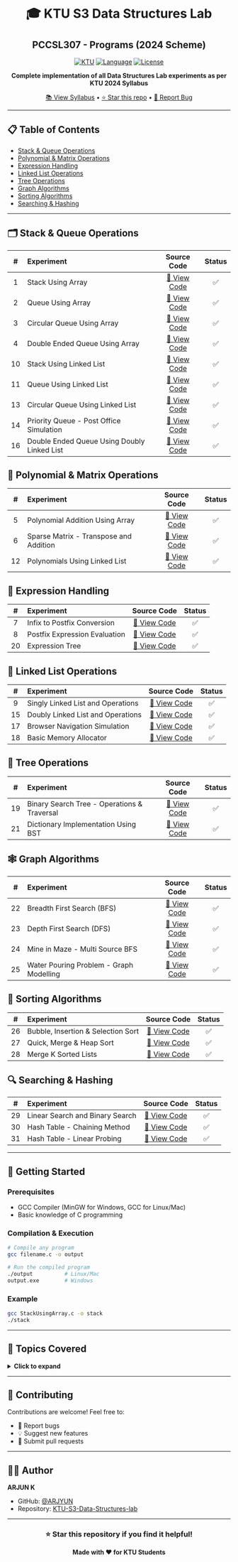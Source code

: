 <div align="center">

# 🎓 KTU S3 Data Structures Lab
## PCCSL307 - Programs (2024 Scheme)

[![KTU](https://img.shields.io/badge/KTU-2024%20Scheme-blue?style=for-the-badge)](https://ktu.edu.in/)
[![Language](https://img.shields.io/badge/Language-C-00599C?style=for-the-badge&logo=c)](https://en.wikipedia.org/wiki/C_(programming_language))
[![License](https://img.shields.io/badge/License-MIT-green?style=for-the-badge)](LICENSE)

**Complete implementation of all Data Structures Lab experiments as per KTU 2024 Syllabus**

[📚 View Syllabus](https://drive.google.com/file/d/12c261uQoqGT_XQWinHkfOvWXaUe9fdZv/view?usp=sharing) • [⭐ Star this repo](../../stargazers) • [🐛 Report Bug](../../issues)

</div>

---

## 📋 Table of Contents

- [Stack & Queue Operations](#-stack--queue-operations)
- [Polynomial & Matrix Operations](#-polynomial--matrix-operations)
- [Expression Handling](#-expression-handling)
- [Linked List Operations](#-linked-list-operations)
- [Tree Operations](#-tree-operations)
- [Graph Algorithms](#-graph-algorithms)
- [Sorting Algorithms](#-sorting-algorithms)
- [Searching & Hashing](#-searching--hashing)

---

## 🗂️ Stack & Queue Operations

| # | Experiment | Source Code | Status |
|:-:|:-----------|:-----------:|:------:|
| 1 | Stack Using Array | [📄 View Code](StackUsingArray.c) | ✅ |
| 2 | Queue Using Array | [📄 View Code](QueueUsingArray.c) | ✅ |
| 3 | Circular Queue Using Array | [📄 View Code](CircularQueueUsingArray.c) | ✅ |
| 4 | Double Ended Queue Using Array | [📄 View Code](DoubleEndedQueueUsingArray.c) | ✅ |
| 10 | Stack Using Linked List | [📄 View Code](StackUsingSLL.c) | ✅ |
| 11 | Queue Using Linked List | [📄 View Code](QueueUsingSLL.c) | ✅ |
| 13 | Circular Queue Using Linked List | [📄 View Code](CircularQueueUsingSLL.c) | ✅ |
| 14 | Priority Queue - Post Office Simulation | [📄 View Code](PostofficeCustomerSimulation.c) | ✅ |
| 16 | Double Ended Queue Using Doubly Linked List | [📄 View Code](DoubleEndedQueue_DLL.c) | ✅ |

## 📐 Polynomial & Matrix Operations

| # | Experiment | Source Code | Status |
|:-:|:-----------|:-----------:|:------:|
| 5 | Polynomial Addition Using Array | [📄 View Code](PolynomialAdditionRepresentation1.c) | ✅ |
| 6 | Sparse Matrix - Transpose and Addition | [📄 View Code](Sparsematrix.c) | ✅ |
| 12 | Polynomials Using Linked List | [📄 View Code](PolynomialAdditionAndMultiplicationLinkedList.c) | ✅ |

## 🔢 Expression Handling

| # | Experiment | Source Code | Status |
|:-:|:-----------|:-----------:|:------:|
| 7 | Infix to Postfix Conversion | [📄 View Code](InfixToPostfix.c) | ✅ |
| 8 | Postfix Expression Evaluation | [📄 View Code](PostfixEvaluation.c) | ✅ |
| 20 | Expression Tree | [📄 View Code](ExpressionTree.c) | ✅ |

## 🔗 Linked List Operations

| # | Experiment | Source Code | Status |
|:-:|:-----------|:-----------:|:------:|
| 9 | Singly Linked List and Operations | [📄 View Code](SinglyLinkedList.c) | ✅ |
| 15 | Doubly Linked List and Operations | [📄 View Code](DoublyLinkedList.c) | ✅ |
| 17 | Browser Navigation Simulation | [📄 View Code](BrowserNavigation_DLL.c) | ✅ |
| 18 | Basic Memory Allocator | [📄 View Code](MemoryAllocator.c) | ✅ |

## 🌳 Tree Operations

| # | Experiment | Source Code | Status |
|:-:|:-----------|:-----------:|:------:|
| 19 | Binary Search Tree - Operations & Traversal | [📄 View Code](BinarySearchTree_LL.c) | ✅ |
| 21 | Dictionary Implementation Using BST | [📄 View Code](dictionaryUsingBST.c) | ✅ |

## 🕸️ Graph Algorithms

| # | Experiment | Source Code | Status |
|:-:|:-----------|:-----------:|:------:|
| 22 | Breadth First Search (BFS) | [📄 View Code](BFS.c) | ✅ |
| 23 | Depth First Search (DFS) | [📄 View Code](DFS.c) | ✅ |
| 24 | Mine in Maze - Multi Source BFS | [📄 View Code](mineInMaze.c) | ✅ |
| 25 | Water Pouring Problem - Graph Modelling | [📄 View Code](waterPouring.c) | ✅ |

## 🔄 Sorting Algorithms

| # | Experiment | Source Code | Status |
|:-:|:-----------|:-----------:|:------:|
| 26 | Bubble, Insertion & Selection Sort | [📄 View Code](bubble_Insertion_selection_sorts.c) | ✅ |
| 27 | Quick, Merge & Heap Sort | [📄 View Code](quick_heap_merge_sorts.c) | ✅ |
| 28 | Merge K Sorted Lists | [📄 View Code](merge_k_sort.c) | ✅ |

## 🔍 Searching & Hashing

| # | Experiment | Source Code | Status |
|:-:|:-----------|:-----------:|:------:|
| 29 | Linear Search and Binary Search | [📄 View Code](linearAndBinarySearch.c) | ✅ |
| 30 | Hash Table - Chaining Method | [📄 View Code](hashing_chaining.c) | ✅ |
| 31 | Hash Table - Linear Probing | [📄 View Code](hashing_linearProbing.c) | ✅ |

---

## 🚀 Getting Started

### Prerequisites
- GCC Compiler (MinGW for Windows, GCC for Linux/Mac)
- Basic knowledge of C programming

### Compilation & Execution

```bash
# Compile any program
gcc filename.c -o output

# Run the compiled program
./output          # Linux/Mac
output.exe        # Windows
```

### Example
```bash
gcc StackUsingArray.c -o stack
./stack
```

---

## 📖 Topics Covered

<details>
<summary><b>Click to expand</b></summary>

- ✅ **Linear Data Structures**: Arrays, Stacks, Queues
- ✅ **Linked Structures**: Singly, Doubly, Circular Linked Lists
- ✅ **Tree Structures**: Binary Search Trees, Expression Trees
- ✅ **Graph Algorithms**: BFS, DFS, Graph Modelling
- ✅ **Sorting**: Bubble, Insertion, Selection, Quick, Merge, Heap
- ✅ **Searching**: Linear, Binary Search
- ✅ **Hashing**: Chaining, Linear Probing
- ✅ **Advanced Applications**: Memory Allocator, Browser Navigation

</details>

---

## 🤝 Contributing

Contributions are welcome! Feel free to:
- 🐛 Report bugs
- 💡 Suggest new features
- 🔧 Submit pull requests

---

## 👨‍💻 Author

**ARJUN K**

- GitHub: [@ARJYUN](https://github.com/ARJYUN)
- Repository: [KTU-S3-Data-Structures-lab](https://github.com/ARJYUN/KTU-S3-Data-Structures-lab-PCCSL307-Programs-2024-Scheme)

---

<div align="center">

### ⭐ Star this repository if you find it helpful!

**Made with ❤️ for KTU Students**

</div>
